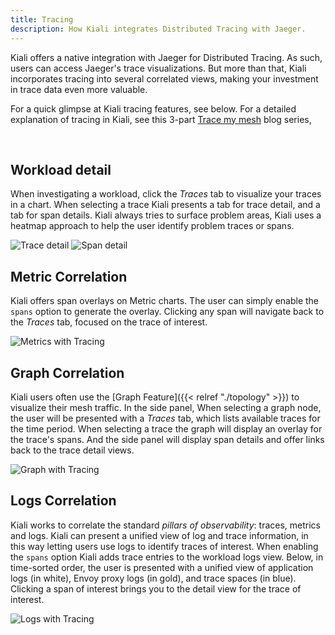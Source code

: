```yaml
---
title: Tracing
description: How Kiali integrates Distributed Tracing with Jaeger.
---
```


Kiali offers a native integration with Jaeger for Distributed Tracing.  As such, users can access Jaeger's trace visualizations.  But more
than that, Kiali incorporates tracing into several correlated views, making your investment in trace data even more valuable.

For a quick glimpse at Kiali tracing features, see below.  For a detailed explanation of tracing in Kiali, see this 3-part
[Trace my mesh](https://medium.com/kialiproject/trace-my-mesh-part-1-3-35e252f9c6a9) blog series,

<br />

## Workload detail

When investigating a workload, click the _Traces_ tab to visualize your traces in a chart. When selecting a trace Kiali
presents a tab for trace detail, and a tab for span details.  Kiali always tries to surface problem areas, Kiali uses a
heatmap approach to help the user identify problem traces or spans.

![Trace detail](/images/documentation/features/trace-detail.png)
![Span detail](/images/documentation/features/trace-span-detail.png)


## Metric Correlation

Kiali offers span overlays on Metric charts.  The user can simply enable the `spans` option to generate the overlay.  Clicking any
span will navigate back to the _Traces_ tab, focused on the trace of interest.

![Metrics with Tracing](/images/documentation/features/trace-metric-overlay.png)


## Graph Correlation

Kiali users often use the [Graph Feature]({{< relref "./topology" >}}) to visualize their mesh traffic.  In the side panel, When selecting a graph node,
the user will be presented with a _Traces_ tab, which lists available traces for the time period.  When selecting a trace the graph
will display an overlay for the trace's spans.  And the side panel will display span details and offer links back to the trace detail
views.

![Graph with Tracing](/images/documentation/features/trace-graph-overlay.png)


## Logs Correlation

Kiali works to correlate the standard _pillars of observability_: traces, metrics and logs. Kiali can present a unified view of
log and trace information, in this way letting users use logs to identify traces of interest.  When enabling the `spans` option
Kiali adds trace entries to the workload logs view.  Below, in time-sorted order, the user is presented with a unified view of application
logs (in white), Envoy proxy logs (in gold), and trace spaces (in blue).  Clicking a span of interest brings you to the detail
view for the trace of interest.

![Logs with Tracing](/images/documentation/features/trace-logs.png)


